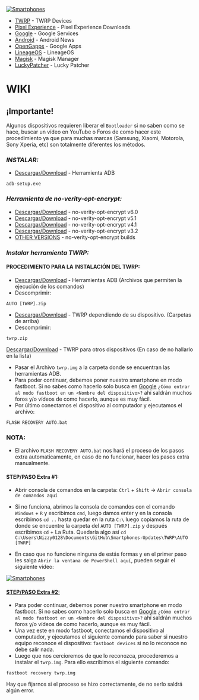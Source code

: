 <a href="https://github.com/Nizzy0128/Smartphones-Updates"><img src="https://i.ibb.co/RbZx3Hf/Smartphones.png" alt="Smartphones" border="0"><br />

* [TWRP](https://twrp.me/Devices/) - TWRP Devices
* [Pixel Experience](https://download.pixelexperience.org) - Pixel Experience Downloads
* [Google](https://www.android.com/intl/es_es/gms/) - Google Services
* [Android](https://www.android.com) - Android News
* [OpenGapps](https://opengapps.org) - Google Apps
* [LineageOS](https://download.lineageos.org) - LineageOS
* [Magisk](https://magiskmanager.com) - Magisk Manager
* [LuckyPatcher](https://luckypatcher.co/apk-download-app/) - Lucky Patcher

# WIKI

## ¡Importante!
Algunos dispositivos requieren liberar el ```Bootloader``` si no saben como se hace, buscar un vídeo en YouTube o Foros de como hacer este procedimiento ya que para muchas marcas (Samsung, Xiaomi, Motorola, Sony Xperia, etc) son totalmente diferentes los métodos.

### _INSTALAR:_

* [Descargar/Download](https://github.com/Nizzy0128/Smartphones-Updates/raw/master/TWRP/adb-setup.exe) - Herramienta ADB

```
adb-setup.exe
```
### _Herramienta de no-verity-opt-encrypt:_

* [Descargar/Download](https://build.nethunter.com/android-tools/no-verity-opt-encrypt/no-verity-opt-encrypt-6.0.zip) - no-verity-opt-encrypt v6.0
* [Descargar/Download](https://build.nethunter.com/android-tools/no-verity-opt-encrypt/no-verity-opt-encrypt-5.1.zip) - no-verity-opt-encrypt v5.1
* [Descargar/Download](https://build.nethunter.com/android-tools/no-verity-opt-encrypt/no-verity-opt-encrypt-4.1.zip) - no-verity-opt-encrypt v4.1
* [Descargar/Download](https://build.nethunter.com/android-tools/no-verity-opt-encrypt/no-verity-opt-encrypt-3.2.zip) - no-verity-opt-encrypt v3.2
* [OTHER VERSIONS](https://build.nethunter.com/android-tools/no-verity-opt-encrypt/) - no-verity-opt-encrypt builds

### _Instalar herramienta TWRP:_

#### PROCEDIMIENTO PARA LA INSTALACIÓN DEL TWRP:

* [Descargar/Download](https://github.com/Nizzy0128/Smartphones-Updates/raw/master/TWRP/AUTO%20%5BTWRP%5D.zip) - Herramientas ADB (Archivos que permiten la ejecución de los comandos)
* Descomprimir:
```
AUTO [TWRP].zip
```
* [Descargar/Download]() - TWRP dependiendo de su dispositivo. (Carpetas de arriba)
* Descomprimir:
```
twrp.zip
```
[Descargar/Download](https://twrp.me/Devices/) - TWRP para otros dispositivos (En caso de no hallarlo en la lista)
</br>
* Pasar el Archivo ```twrp.img``` a la carpeta donde se encuentran las herramientas ADB.
* Para poder continuar, debemos poner nuestro smartphone en modo fastboot. Si no sabes como hacerlo solo busca en [Google](https://google.com/) ```¿Cómo entrar al modo fastboot en un <Nombre del dispositivo>?``` ahí saldrán muchos foros y/o vídeos de como hacerlo, aunque es muy fácil.
* Por último conectamos el dispositivo al computador y ejecutamos el archivo:
```
FLASH RECOVERY AUTO.bat
```
### NOTA:
* El archivo ```FLASH RECOVERY AUTO.bat``` nos hará el proceso de los pasos extra automaticamente, en caso de no funcionar, hacer los pasos extra manualmente.

#### STEP/PASO Extra #1:
* Abrir consola de comandos en la carpeta:
```Ctrl``` + ```Shift``` -> ```Abrir consola de comandos aquí```
* Si no funciona, abrimos la consola de comandos con el comando ```Windows``` + ```R``` y escribimos ```cmd```, luego damos enter y en la consola escribimos ```cd ..``` hasta quedar en la ruta ```C:\``` luego copiamos la ruta de donde se encuentre la carpeta del ```AUTO [TWRP].zip``` y después escribimos ```cd``` + La Ruta. Quedaría algo así ```cd C:\Users\Nizzy0128\Documents\GitHub\Smartphones-Updates\TWRP\AUTO [TWRP]```

* En caso que no funcione ninguna de estás formas y en el primer paso les salga ```Abrir la ventana de PowerShell aquí```, pueden seguir el siguiente vídeo:

<a href="https://bit.ly/2Ujp1KD"><img src="https://i.ibb.co/tcbpVH3/maxresdefault.jpg" alt="Smartphones" border="0"><img/><br />

#### STEP/PASO Extra #2:
* []()Para poder continuar, debemos poner nuestro smartphone en modo fastboot. Si no sabes como hacerlo solo busca en [Google](https://google.com/) ```¿Cómo entrar al modo fastboot en un <Nombre del dispositivo>?``` ahí saldrán muchos foros y/o vídeos de como hacerlo, aunque es muy fácil.
* Una vez este en modo fastboot, conectamos el dispositivo al computador, y ejecutamos el siguiente comando para saber si nuestro equipo reconoce el dispositivo: ```fastboot devices``` si no lo reconoce no debe salir nada.
* Luego que nos cercioremos de que lo reconozca, procederemos a instalar el ```twrp.img```. Para ello escribimos el siguiente comando:
```
fastboot recovery twrp.img
```
Hay que fijarnos si el proceso se hizo correctamente, de no serlo saldrá algún error.
